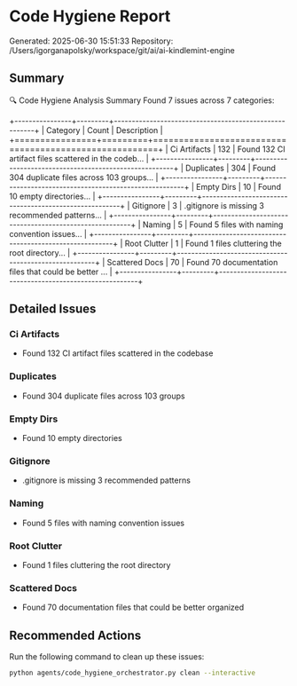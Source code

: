 # Code Hygiene Report
Generated: 2025-06-30 15:51:33
Repository: /Users/igorganapolsky/workspace/git/ai/ai-kindlemint-engine

## Summary
🔍 Code Hygiene Analysis Summary
Found 7 issues across 7 categories:

+----------------+---------+-------------------------------------------------------+
| Category       |   Count | Description                                           |
+================+=========+=======================================================+
| Ci Artifacts   |     132 | Found 132 CI artifact files scattered in the codeb... |
+----------------+---------+-------------------------------------------------------+
| Duplicates     |     304 | Found 304 duplicate files across 103 groups...        |
+----------------+---------+-------------------------------------------------------+
| Empty Dirs     |      10 | Found 10 empty directories...                         |
+----------------+---------+-------------------------------------------------------+
| Gitignore      |       3 | .gitignore is missing 3 recommended patterns...       |
+----------------+---------+-------------------------------------------------------+
| Naming         |       5 | Found 5 files with naming convention issues...        |
+----------------+---------+-------------------------------------------------------+
| Root Clutter   |       1 | Found 1 files cluttering the root directory...        |
+----------------+---------+-------------------------------------------------------+
| Scattered Docs |      70 | Found 70 documentation files that could be better ... |
+----------------+---------+-------------------------------------------------------+

## Detailed Issues

### Ci Artifacts

- Found 132 CI artifact files scattered in the codebase

### Duplicates

- Found 304 duplicate files across 103 groups

### Empty Dirs

- Found 10 empty directories

### Gitignore

- .gitignore is missing 3 recommended patterns

### Naming

- Found 5 files with naming convention issues

### Root Clutter

- Found 1 files cluttering the root directory

### Scattered Docs

- Found 70 documentation files that could be better organized

## Recommended Actions

Run the following command to clean up these issues:
```bash
python agents/code_hygiene_orchestrator.py clean --interactive
```